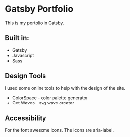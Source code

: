 # Gatsby Portfolio 
This is my portolio in Gatsby.

## Built in:
* Gatsby
* Javascript
* Sass 

## Design Tools
 I used some online tools to help
 with the design of the site. 

* ColorSpace - color palette generator 
* Get Waves - svg wave creator

## Accessibility
For the font awesome icons. The icons 
are aria-label. 
